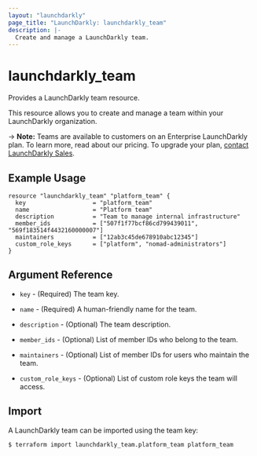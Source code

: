 ```yaml
---
layout: "launchdarkly"
page_title: "LaunchDarkly: launchdarkly_team"
description: |-
  Create and manage a LaunchDarkly team.
---
```


# launchdarkly_team

Provides a LaunchDarkly team resource.

This resource allows you to create and manage a team within your LaunchDarkly organization.

-> **Note:** Teams are available to customers on an Enterprise LaunchDarkly plan. To learn more, read about our pricing. To upgrade your plan, [contact LaunchDarkly Sales](https://launchdarkly.com/contact-sales/).

## Example Usage

```hcl
resource "launchdarkly_team" "platform_team" {
  key                   = "platform_team"
  name                  = "Platform team"
  description           = "Team to manage internal infrastructure"
  member_ids            = ["507f1f77bcf86cd799439011", "569f183514f4432160000007"]
  maintainers           = ["12ab3c45de678910abc12345"]
  custom_role_keys      = ["platform", "nomad-administrators"]
}
```

## Argument Reference

- `key` - (Required) The team key.

- `name` - (Required) A human-friendly name for the team.

- `description` - (Optional) The team description.

- `member_ids` - (Optional) List of member IDs who belong to the team.

- `maintainers` - (Optional) List of member IDs for users who maintain the team.

- `custom_role_keys` - (Optional) List of custom role keys the team will access.


## Import

A LaunchDarkly team can be imported using the team key:

```
$ terraform import launchdarkly_team.platform_team platform_team
```

